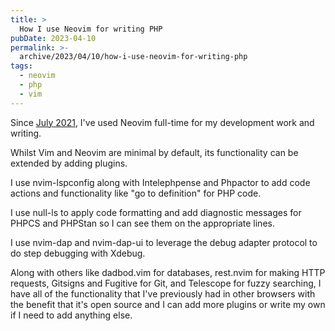 ```yaml
---
title: >
  How I use Neovim for writing PHP
pubDate: 2023-04-10
permalink: >-
  archive/2023/04/10/how-i-use-neovim-for-writing-php
tags:
  - neovim
  - php
  - vim
---
```


Since [July 2021](https://www.oliverdavies.uk/blog/going-full-vim), I've used Neovim full-time for my development work and writing.

Whilst Vim and Neovim are minimal by default, its functionality can be extended by adding plugins.

I use nvim-lspconfig along with Intelephpense and Phpactor to add code actions and functionality like "go to definition" for PHP code.

I use null-ls to apply code formatting and add diagnostic messages for PHPCS and PHPStan so I can see them on the appropriate lines.

I use nvim-dap and nvim-dap-ui to leverage the debug adapter protocol to do step debugging with Xdebug.

Along with others like dadbod.vim for databases, rest.nvim for making HTTP requests, Gitsigns and Fugitive for Git, and Telescope for fuzzy searching, I have all of the functionality that I've previously had in other browsers with the benefit that it's open source and I can add more plugins or write my own if I need to add anything else.

